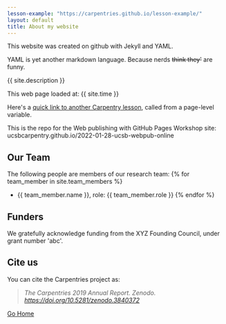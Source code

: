 ```yaml
---
lesson-example: "https://carpentries.github.io/lesson-example/"
layout: default
title: About my website
---
```


This website was created on github with Jekyll and YAML.

YAML is yet another markdown language. Because nerds ~~think they'~~ are funny.

{{ site.description }}

This web page loaded at: {{ site.time }}

Here's a [quick link to another Carpentry lesson]({{page.lesson-example}}), called from a page-level variable.

This is the repo for the Web publishing with GitHub Pages Workshop site: ucsbcarpentry.github.io/2022-01-28-ucsb-webpub-online

## Our Team
 The following people are members of our research team:
 {% for team_member in site.team_members %}
 - {{ team_member.name }}, role: {{ team_member.role }}
 {% endfor %}

## Funders

We gratefully acknowledge funding from the XYZ Founding Council, under grant number 'abc'.

## 

## Cite us

You can cite the Carpentries project as:

>    *The Carpentries 2019 Annual Report. Zenodo. https://doi.org/10.5281/zenodo.3840372*

[Go Home](.)

